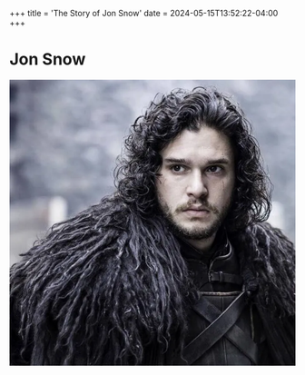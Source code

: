 +++
title = 'The Story of Jon Snow'
date = 2024-05-15T13:52:22-04:00
+++

# Jon Snow


![JonSnow](/static/jon-snow.jpeg)
